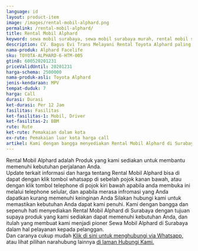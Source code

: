 ```yaml
---
language: id
layout: product-item
image: /images/rental-mobil-alphard.png
permalink: /rental-mobil-alphard/
title: Rental Mobil Alphard
keyword: sewa mobil surabaya, sewa mobil surabaya murah, rental mobil surabaya, rental mobil surabaya murah, bagusevitrans, CV. Bagus Evi Trans, bagusevitrans.com, sewa mobil di surabaya, rental mobil di surabaya
description: CV. Bagus Evi Trans Melayani Rental Toyota Alphard paling Murah dan terpercaya di Jawa timur Hubungi kami Call/WA di 081357754513
nama-produk: Alphard Facelife
sku: TOYOTA-ALPHARD-6-HTM-005
gtin8: 600520201231
priceValidUntil: 20201231 
harga-schema: 2500000
nama-produk-asli: Toyota Alphard
jenis-kendaraan: MPV
tempat-duduk: 7
harga: Call
durasi: Durasi
ket-durasi: Per 12 Jam
fasilitas: Fasilitas
ket-fasilitas-1: Mobil, Driver
ket-fasilitas-2: BBM
rute: Rute
ket-rute: Pemakaian dalam kota
ex-rute: Pemakaian luar kota harga call
artikel: Kami dengan bangga menyediakan Rental Mobil Alphard di Surabaya dengan tujuan supaya produk yang kami sediakan dapat memenuhi kebutuhan Anda, dan kami adalah pioner Sewa Mobil Alphard di Surabaya yang menggunakan teknologi online serta dalam hal pelayanan kepada pelanggan.
---
```

Rental Mobil Alphard adalah Produk yang kami sediakan untuk membantu memenuhi kebutuhan perjalanan Anda.<br>Update terkait informasi dan harga tentang Rental Mobil Alphard bisa di dapat dengan klik tombol whatsapp di sebelah pojok kanan bawah, atau dengan klik tombol telephone di pojok kiri bawah apabila anda membuka ini melalui telephone selular, dan apabila merasa infromasi yang Anda dapatkan kurang memenuhi keinginan Anda Silakan hubungi kami untuk memastikan kebutuhan Anda dapat kami penuhi. Kami dengan bangga dan sepenuh hati menyediakan Rental Mobil Alphard di Surabaya dengan tujuan supaya produk yang kami sediakan dapat memenuhi kebutuhan Anda, dan itulah yang membuat kami menjadi pioner Sewa Mobil Alphard di Surabaya dalam hal pelayanan kepada pelanggan.<br>
Dan caranya cukup mudah <a href="https://web.whatsapp.com/send?phone=6281357754513&text=Hallo,%20CS%20bagusevitrans.com">Klik di sini untuk menghubungi via Whatsapp,</a> atau lihat pilihan narahubung lainnya <a href="/kontak-kami/">di laman Hubungi Kami.</a>